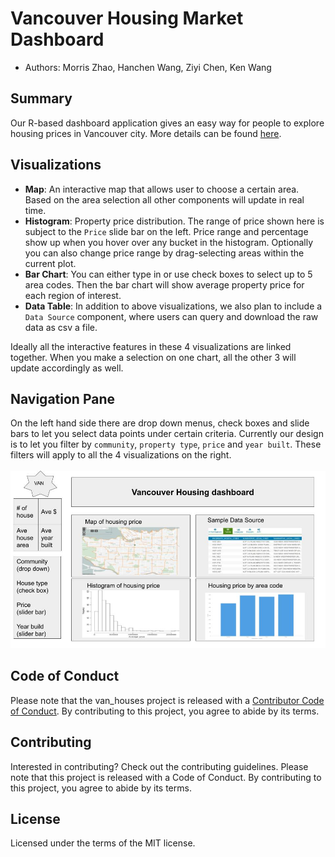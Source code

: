 # Vancouver Housing Market Dashboard

-   Authors: Morris Zhao, Hanchen Wang, Ziyi Chen, Ken Wang

## Summary

Our R-based dashboard application gives an easy way for people to explore housing prices in Vancouver city. More details can be found [here](reports/proposal.md).

## Visualizations

-   **Map**: An interactive map that allows user to choose a certain area. Based on the area selection all other components will update in real time.
-   **Histogram**: Property price distribution. The range of price shown here is subject to the `Price` slide bar on the left. Price range and percentage show up when you hover over any bucket in the histogram. Optionally you can also change price range by drag-selecting areas within the current plot.
-   **Bar Chart**: You can either type in or use check boxes to select up to 5 area codes. Then the bar chart will show average property price for each region of interest.
-   **Data Table**: In addition to above visualizations, we also plan to include a `Data Source` component, where users can query and download the raw data as csv a file.

Ideally all the interactive features in these 4 visualizations are linked together. When you make a selection on one chart, all the other 3 will update accordingly as well.

## Navigation Pane

On the left hand side there are drop down menus, check boxes and slide bars to let you select data points under certain criteria. Currently our design is to let you filter by `community`, `property type`, `price` and `year built`. These filters will apply to all the 4 visualizations on the right. <br> <br> <img src="docs/images/app_sketch.jpg"/>

## Code of Conduct

Please note that the van_houses project is released with a [Contributor Code of Conduct](https://github.com/UBC-MDS/van_houses/blob/main/CODE_OF_CONDUCT.md). By contributing to this project, you agree to abide by its terms.

## Contributing

Interested in contributing? Check out the contributing guidelines. Please note that this project is released with a Code of Conduct. By contributing to this project, you agree to abide by its terms.

## License

Licensed under the terms of the MIT license.
